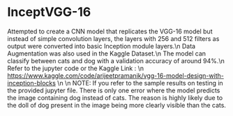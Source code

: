 # InceptVGG-16
Attempted to create a CNN model that replicates the VGG-16 model but instead of simple convolution layers, the layers with 256 and 512 filters as output were converted into basic Inception module layers.\n 
Data Augmentation was also used in the Kaggle Dataset.\n
The model can classify between cats and dog with a validation accuracy of around 94%.\n
Refer to the jupyter code or the Kaggle Link : \n
https://www.kaggle.com/code/arijeetpramanik/vgg-16-model-design-with-inception-blocks \n
\n
NOTE: If you refer to the sample results on testing in the provided jupyter file. There is only one error where the model predicts the image containing dog instead of cats. The reason is highly likely due to the doll of dog present in the image being more clearly visible than the cats.
